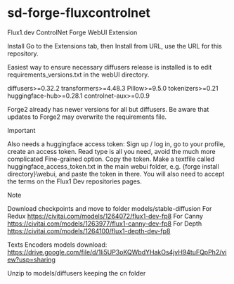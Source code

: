 # sd-forge-fluxcontrolnet
Flux1.dev ControlNet Forge WebUI Extension


Install
Go to the Extensions tab, then Install from URL, use the URL for this repository.

Easiest way to ensure necessary diffusers release is installed is to edit requirements_versions.txt in the webUI directory.

diffusers>=0.32.2
transformers>=4.48.3
Pillow>=9.5.0
tokenizers>=0.21
huggingface-hub>=0.28.1
controlnet-aux>=0.0.9

Forge2 already has newer versions for all but diffusers. Be aware that updates to Forge2 may overwrite the requirements file.

Important

Also needs a huggingface access token: Sign up / log in, go to your profile, create an access token. Read type is all you need, avoid the much more complicated Fine-grained option. Copy the token. Make a textfile called huggingface_access_token.txt in the main webui folder, e.g. {forge install directory}\webui, and paste the token in there. You will also need to accept the terms on the Flux1 Dev repositories pages.

Note

Download checkpoints and move to folder models/stable-diffusion 
For Redux
https://civitai.com/models/1264072/flux1-dev-fp8 
For Canny 
https://civitai.com/models/1263977/flux1-canny-dev-fp8
For Depth
https://civitai.com/models/1264100/flux1-depth-dev-fp8

Texts Encoders models download:
https://drive.google.com/file/d/1li5UP3oKQWbdYHakOs4jvH94tuFQpPh2/view?usp=sharing

Unzip to models/diffusers keeping the cn folder

